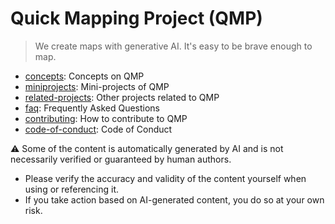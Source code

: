 # Quick Mapping Project (QMP)

> We create maps with generative AI.
> It's easy to be brave enough to map.

- [concepts](concepts.md): Concepts on QMP
- [miniprojects](miniprojects.md): Mini-projects of QMP
- [related-projects](related-projects.md): Other projects related to QMP
- [faq](faq.md): Frequently Asked Questions
- [contributing](contributing.md): How to contribute to QMP
- [code-of-conduct](code-of-conduct.md): Code of Conduct

⚠️ Some of the content is automatically generated by AI and is not necessarily verified or guaranteed by human authors.
- Please verify the accuracy and validity of the content yourself when using or referencing it.
- If you take action based on AI-generated content, you do so at your own risk.
